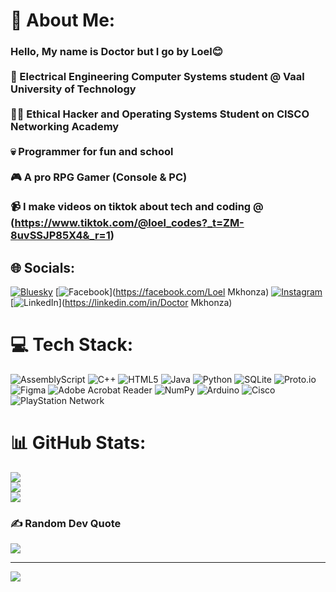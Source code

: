 # 💫 About Me:
### Hello, My name is Doctor but I go by Loel😊<br><br>🧐 Electrical Engineering Computer Systems student @ Vaal University of Technology<br/><br>😶‍🌫️ Ethical Hacker and Operating Systems Student on CISCO Networking Academy<br/><br>💀 Programmer for fun and school<br/><br>🎮  A pro RPG Gamer (Console & PC)<br/><br>📹  I make videos on tiktok about tech and coding @ (https://www.tiktok.com/@loel_codes?_t=ZM-8uvSSJP85X4&_r=1)


## 🌐 Socials:
[![Bluesky](https://img.shields.io/badge/bluesky-0285FF?style=for-the-badge&logo=bluesky&logoColor=%23FFFFFF)](https://bsky.app/profile/Loel) [![Facebook](https://img.shields.io/badge/Facebook-%231877F2.svg?logo=Facebook&logoColor=white)](https://facebook.com/Loel Mkhonza) [![Instagram](https://img.shields.io/badge/Instagram-%23E4405F.svg?logo=Instagram&logoColor=white)](https://instagram.com/loel_stark) [![LinkedIn](https://img.shields.io/badge/LinkedIn-%230077B5.svg?logo=linkedin&logoColor=white)](https://linkedin.com/in/Doctor Mkhonza) 

# 💻 Tech Stack:
![AssemblyScript](https://img.shields.io/badge/assembly%20script-%23000000.svg?style=for-the-badge&logo=assemblyscript&logoColor=white) ![C++](https://img.shields.io/badge/c++-%2300599C.svg?style=for-the-badge&logo=c%2B%2B&logoColor=white) ![HTML5](https://img.shields.io/badge/html5-%23E34F26.svg?style=for-the-badge&logo=html5&logoColor=white) ![Java](https://img.shields.io/badge/java-%23ED8B00.svg?style=for-the-badge&logo=openjdk&logoColor=white) ![Python](https://img.shields.io/badge/python-3670A0?style=for-the-badge&logo=python&logoColor=ffdd54) ![SQLite](https://img.shields.io/badge/sqlite-%2307405e.svg?style=for-the-badge&logo=sqlite&logoColor=white) ![Proto.io](https://img.shields.io/badge/Proto.io-161637?style=for-the-badge&logo=proto.io&logoColor=00e5ff) ![Figma](https://img.shields.io/badge/figma-%23F24E1E.svg?style=for-the-badge&logo=figma&logoColor=white) ![Adobe Acrobat Reader](https://img.shields.io/badge/Adobe%20Acrobat%20Reader-EC1C24.svg?style=for-the-badge&logo=Adobe%20Acrobat%20Reader&logoColor=white) ![NumPy](https://img.shields.io/badge/numpy-%23013243.svg?style=for-the-badge&logo=numpy&logoColor=white) ![Arduino](https://img.shields.io/badge/-Arduino-00979D?style=for-the-badge&logo=Arduino&logoColor=white) ![Cisco](https://img.shields.io/badge/cisco-%23049fd9.svg?style=for-the-badge&logo=cisco&logoColor=black) ![PlayStation Network](https://img.shields.io/badge/PSN-%230070D1.svg?style=for-the-badge&logo=Playstation&logoColor=white)
# 📊 GitHub Stats:
![](https://github-readme-stats.vercel.app/api?username=Loel&theme=dark&hide_border=false&include_all_commits=false&count_private=false)<br/>
![](https://nirzak-streak-stats.vercel.app/?user=Loel&theme=dark&hide_border=false)<br/>
![](https://github-readme-stats.vercel.app/api/top-langs/?username=Loel&theme=dark&hide_border=false&include_all_commits=false&count_private=false&layout=compact)

### ✍️ Random Dev Quote
![](https://quotes-github-readme.vercel.app/api?type=horizontal&theme=tokyonight)

---
[![](https://visitcount.itsvg.in/api?id=Loel&icon=0&color=3)](https://visitcount.itsvg.in)

<!-- Proudly created with GPRM ( https://gprm.itsvg.in ) -->
